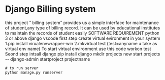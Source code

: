 # Django Billing system
this project " billing system" provides us a simple interface for maintenance of student,any type of billing record.
It can be used by educational institutes to maintain the records of student easily
SOFTWARE REQUIREMENT
python 3 or above
django
vscode 
first step
create virtual evironment in your system
    1.pip install virualenvwrapper-win
    2.mkvirtual test                        (test=anyname u take as virtual env name)
 To start virtual environment  use this code  workon test
 Seond step
  intsall django
   pip install django
    mkdir projects
    now start projects   -- django-admin startproject projectname
    
    
    
    # to run server 
    python manage.py runserver
   
